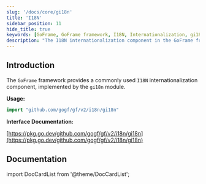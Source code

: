 ```yaml
---
slug: '/docs/core/gi18n'
title: 'I18N'
sidebar_position: 11
hide_title: true
keywords: [GoFrame, GoFrame framework, I18N, Internationalization, gi18n module, Go language, programming framework, open-source project, software development, multilingual support]
description: "The I18N internationalization component in the GoFrame framework is implemented by the gi18n module. By importing the relevant module, developers can easily implement multilingual support in software projects, thereby enhancing the internationalization capability of applications. Detailed interface documentation can be viewed through the provided URL for more technical details."
---
```


## Introduction

The `GoFrame` framework provides a commonly used `I18N` internationalization component, implemented by the `gi18n` module.

**Usage:**

```go
import "github.com/gogf/gf/v2/i18n/gi18n"
```

**Interface Documentation:**

[https://pkg.go.dev/github.com/gogf/gf/v2/i18n/gi18n](https://pkg.go.dev/github.com/gogf/gf/v2/i18n/gi18n)


## Documentation

import DocCardList from '@theme/DocCardList';

<DocCardList />